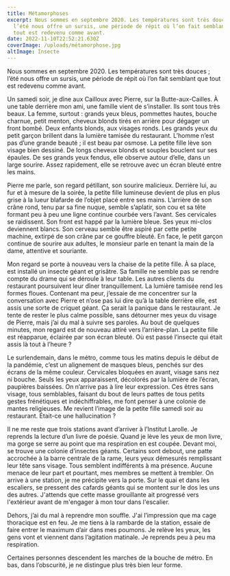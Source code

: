 ```yaml
---
title: Métamorphoses
excerpt: Nous sommes en septembre 2020. Les températures sont très douces ;
  l’été nous offre un sursis, une période de répit où l’on fait semblant que
  tout est redevenu comme avant.
date: 2022-11-10T22:52:21.630Z
coverImage: /uploads/métamorphose.jpg
altImage: Insecte
---
```

Nous sommes en septembre 2020. Les températures sont très douces ; l’été nous offre un sursis, une période de répit où l’on fait semblant que tout est redevenu comme avant.

Un samedi soir, je dîne aux Cailloux avec Pierre, sur la Butte-aux-Cailles. À une table derrière mon ami, une famille vient de s’installer. Ils sont tous très beaux. La femme, surtout : grands yeux bleus, pommettes hautes, bouche charnue, petit menton, cheveux blonds tirés en arrière pour dégager un front bombé. Deux enfants blonds, aux visages ronds. Les grands yeux du petit garçon brillent dans la lumière tamisée du restaurant. L’homme n’est pas d’une grande beauté ; il est beau par osmose. La petite fille lève son visage bien dessiné. De longs cheveux blonds et souples bouclent sur ses épaules. De ses grands yeux fendus, elle observe autour d’elle, dans un large sourire. Assez rapidement, elle se retrouve avec un écran bleuté entre les mains. 

Pierre me parle, son regard pétillant, son sourire malicieux. Derrière lui, au fur et à mesure de la soirée, la petite fille lumineuse devient de plus en plus grise à la lueur blafarde de l’objet placé entre ses mains. L’arrière de son crâne rond, tenu par sa fine nuque, semble s’aplatir, son cou et sa tête formant peu à peu une ligne continue courbée vers l’avant. Ses cervicales se raidissent. Son front est happé par la lumière bleue. Ses yeux mi-clos deviennent blancs. Son cerveau semble être aspiré par cette petite machine, extirpé de son crâne par ce gouffre bleuté. En face, le petit garçon continue de sourire aux adultes, le monsieur parle en tenant la main de la dame, attentive et souriante.

Mon regard se porte à nouveau vers la chaise de la petite fille. À sa place, est installé un insecte géant et grisâtre. Sa famille ne semble pas se rendre compte du drame qui se déroule à leur table. Les autres clients du restaurant poursuivent leur dîner tranquillement. La lumière tamisée rend les formes floues. Contenant ma peur, j’essaie de me concentrer sur la conversation avec Pierre et n’ose pas lui dire qu’à la table derrière elle, est assis une sorte de criquet géant. Ça serait la panique dans le restaurant. Je tente de rester le plus calme possible, sans détourner mes yeux du visage de Pierre, mais j’ai du mal à suivre ses paroles. Au bout de quelques minutes, mon regard est de nouveau attiré vers l’arrière-plan. La petite fille est réapparue, éclairée par son écran bleuté. Où est passé l’insecte qui était assis là tout à l’heure ?


Le surlendemain, dans le métro, comme tous les matins depuis le début de la pandémie, c’est un alignement de masques bleus, penchés sur des écrans de la même couleur. Cervicales bloquées en avant, visage sans nez ni bouche. Seuls les yeux apparaissent, décolorés par la lumière de l’écran, paupières baissées. On n’arrive pas à lire leur expression. Ces êtres sans visage, tous semblables, faisant du bout de leurs pattes de tous petits gestes frénétiques et indéchiffrables, me font penser à une colonie de mantes religieuses. Me revient l’image de la petite fille samedi soir au restaurant. Était-ce une hallucination ?

Il ne me reste que trois stations avant d’arriver à l’Institut Larolle. Je reprends la lecture d’un livre de poésie. Quand je lève les yeux de mon livre, ma gorge se serre au point que ma respiration en est coupée. Devant moi, se trouve une colonie d’insectes géants. Certains sont debout, une patte accrochée à la barre centrale de la rame, leurs yeux démesurés remplissant leur tête sans visage. Tous semblent indifférents à ma présence. Aucune menace de leur part et pourtant, mes membres se mettent à trembler. On arrive à une station, je me précipite vers la porte. Sur le quai et dans les escaliers, se pressent des cafards géants qui se montent sur le dos les uns des autres. J'attends que cette masse grouillante ait progressé vers l'extérieur avant de m'engager à mon tour dans l'escalier.

Dehors, j’ai du mal à reprendre mon souffle. J'ai l’impression que ma cage thoracique est en feu. Je me tiens à la rambarde de la station, essaie de faire entrer le maximum d’air dans mes poumons. Je relève les yeux, les gens vont et viennent dans l’agitation matinale. Je reprends peu à peu ma respiration. 

Certaines personnes descendent les marches de la bouche de métro. En bas, dans l’obscurité, je ne distingue plus très bien leur forme.
 
